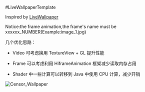 #LiveWallpaperTemplate

Inspired by [LiveWallpaper](https://github.com/WanAndroid/LiveWallPaper)

Notice:the frame animation,the frame's name must be xxxxxx_NUMBER(Example:image_1.jpg)

几个优化思路：

- Video 可考虑换用 TextureView + GL 提升性能

- Frame 可以考虑利用 HiframeAnimation 框架减少读取内存占用

- Shader 中一些计算可以转移到 Java 中使用 CPU 计算，减少开销

![Censor_Wallpaper](https://raw.githubusercontent.com/MartinRGB/LiveWallpaperTemplate/master/cover.png?raw=true)
